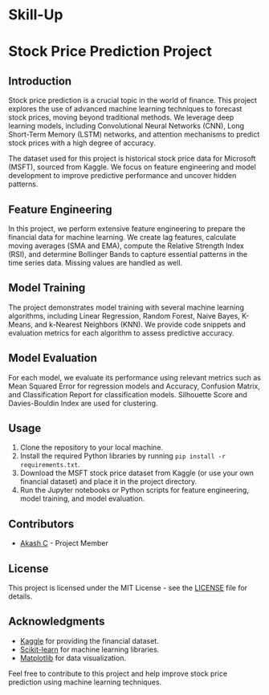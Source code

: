 # Skill-Up


# Stock Price Prediction Project

## Introduction

Stock price prediction is a crucial topic in the world of finance. This project explores the use of advanced machine learning techniques to forecast stock prices, moving beyond traditional methods. We leverage deep learning models, including Convolutional Neural Networks (CNN), Long Short-Term Memory (LSTM) networks, and attention mechanisms to predict stock prices with a high degree of accuracy.

The dataset used for this project is historical stock price data for Microsoft (MSFT), sourced from Kaggle. We focus on feature engineering and model development to improve predictive performance and uncover hidden patterns.

## Feature Engineering

In this project, we perform extensive feature engineering to prepare the financial data for machine learning. We create lag features, calculate moving averages (SMA and EMA), compute the Relative Strength Index (RSI), and determine Bollinger Bands to capture essential patterns in the time series data. Missing values are handled as well.

## Model Training

The project demonstrates model training with several machine learning algorithms, including Linear Regression, Random Forest, Naive Bayes, K-Means, and k-Nearest Neighbors (KNN). We provide code snippets and evaluation metrics for each algorithm to assess predictive accuracy.

## Model Evaluation

For each model, we evaluate its performance using relevant metrics such as Mean Squared Error for regression models and Accuracy, Confusion Matrix, and Classification Report for classification models. Silhouette Score and Davies-Bouldin Index are used for clustering.

## Usage

1. Clone the repository to your local machine.
2. Install the required Python libraries by running `pip install -r requirements.txt`.
3. Download the MSFT stock price dataset from Kaggle (or use your own financial dataset) and place it in the project directory.
4. Run the Jupyter notebooks or Python scripts for feature engineering, model training, and model evaluation.

## Contributors

- [Akash C](https://github.com/AkashCharles) - Project Member

## License

This project is licensed under the MIT License - see the [LICENSE](LICENSE) file for details.

## Acknowledgments

- [Kaggle](https://www.kaggle.com/) for providing the financial dataset.
- [Scikit-learn](https://scikit-learn.org/stable/index.html) for machine learning libraries.
- [Matplotlib](https://matplotlib.org/) for data visualization.

Feel free to contribute to this project and help improve stock price prediction using machine learning techniques.
